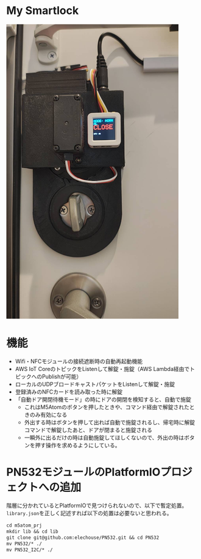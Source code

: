 # My Smartlock
<img src="./assets/appearance.png">

# 機能
- Wifi・NFCモジュールの接続遮断時の自動再起動機能
- AWS IoT CoreのトピックをListenして解錠・施錠（AWS Lambda経由でトピックへのPublishが可能）
- ローカルのUDPブロードキャストパケットをListenして解錠・施錠
- 登録済みのNFCカードを読み取った時に解錠
- 「自動ドア開閉待機モード」の時にドアの開閉を検知すると、自動で施錠
  * これはM5Atomのボタンを押したときや、コマンド経由で解錠されたときのみ有効になる
  * 外出する時はボタンを押して出れば自動で施錠されるし、帰宅時に解錠コマンドで解錠したあと、ドアが閉まると施錠される
  * 一瞬外に出るだけの時は自動施錠してほしくないので、外出の時はボタンを押す操作を求めるようにしている。

# PN532モジュールのPlatformIOプロジェクトへの追加

階層に分かれているとPlatformIOで見つけられないので、以下で暫定処置。  　
`library.json`を正しく記述すれば以下の処置は必要ないと思われる。

```
cd m5atom_prj
mkdir lib && cd lib
git clone git@github.com:elechouse/PN532.git && cd PN532
mv PN532/* ./
mv PN532_I2C/* ./
```

